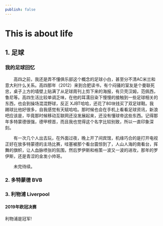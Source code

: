 ```yaml
---
publish: false
---
```


# This is about life

## 1. 足球

### 我的足球回忆  

　　高四之前，我还是弄不懂俱乐部这个概念的足球小白，甚至分不清AC米兰和意大利什么关系。高四那年（2012）来到合肥读书，有个闷骚的室友是个曼联死忠，桌子上方的墙壁上贴满了从足球周刊上剪下来的海报，有贝壳汉姆，范佩西，鲁尼等。高四生活比较单调乏味，在他的耳濡目染下慢慢的接触到一些足球相关的东西，也会到操场混混野球，反正 XJBT哈哈，还花了80块钱买了双足球鞋。我踢球比他好很多，自我感觉有天赋哈哈。那时候也会在手机上看看足球资讯，新浪吧应该是，毕竟那时候移动互联网还没发展起来，还没有懂球帝这些东西。记得那年多特蒙德很强，德甲榜首，而且我也觉得这个名字比较别致，所以一直印象深刻。  

　　有一次几个人出去玩，在外面过夜，晚上开了间宾馆，机缘巧合的是打开电视正好在放多特蒙德的主场比赛，哇塞被那个看台震惊到了，人山人海的南看台，挥舞的旗帜，让人血脉喷张的氛围，然后罗伊斯和格策一波又一波的进攻，那年的罗伊斯，还是青涩的金发小帅哥。　　

　　未完待续。

### 2. 多特蒙德 BVB

### 3. 利物浦 Liverpool

#### 2019年欧冠决赛

利物浦是冠军!

<disqus/>